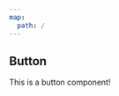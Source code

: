 ```yaml
---
map:
  path: /
---
```


## Button
This is a button component!

<demo src="./demo.vue"
  title="Demo 演示"
  desc="这是一个 Demo 渲染示例">
</demo>


<API src="../GradientBorder.vue" lang="en"></API>
